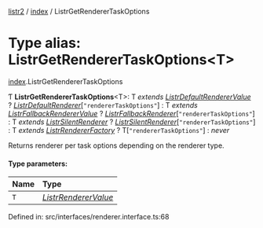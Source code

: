 [listr2](../README.md) / [index](../modules/index.md) / ListrGetRendererTaskOptions

# Type alias: ListrGetRendererTaskOptions<T\>

[index](../modules/index.md).ListrGetRendererTaskOptions

Ƭ **ListrGetRendererTaskOptions**<T\>: T *extends* [*ListrDefaultRendererValue*](index.listrdefaultrenderervalue.md) ? [*ListrDefaultRenderer*](index.listrdefaultrenderer.md)[``"rendererTaskOptions"``] : T *extends* [*ListrFallbackRendererValue*](index.listrfallbackrenderervalue.md) ? [*ListrFallbackRenderer*](index.listrfallbackrenderer.md)[``"rendererTaskOptions"``] : T *extends* [*ListrSilentRenderer*](index.listrsilentrenderer.md) ? [*ListrSilentRenderer*](index.listrsilentrenderer.md)[``"rendererTaskOptions"``] : T *extends* [*ListrRendererFactory*](index.listrrendererfactory.md) ? T[``"rendererTaskOptions"``] : *never*

Returns renderer per task options depending on the renderer type.

#### Type parameters:

| Name | Type |
| :------ | :------ |
| `T` | [*ListrRendererValue*](index.listrrenderervalue.md) |

Defined in: src/interfaces/renderer.interface.ts:68
